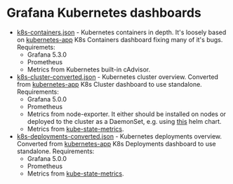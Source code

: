 # Grafana Kubernetes dashboards

* [k8s-containers.json](k8s-containers.json) - Kubernetes containers in depth.
  It's loosely based on
  [kubernetes-app](https://github.com/grafana/kubernetes-app) K8s Containers
  dashboard fixing many of it's bugs. Requiremets:
   * Grafana 5.3.0
   * Prometheus
   * Metrics from Kubernetes built-in cAdvisor.
* [k8s-cluster-converted.json](k8s-cluster-converted.json) - Kubernetes cluster
  overview. Converted from
  [kubernetes-app](https://github.com/grafana/kubernetes-app) K8s Cluster
  dashboard to use standalone. Requirements:
   * Grafana 5.0.0
   * Prometheus
   * Metrics from node-exporter. It either should be installed on nodes or
     deployed to the cluster as a DaemonSet, e.g. using
     [this](https://github.com/helm/charts/tree/master/stable/prometheus-node-exporter)
     helm chart.
   * Metrics from
     [kube-state-metrics](https://github.com/kubernetes/kube-state-metrics#kubernetes-deployment).
* [k8s-deployments-converted.json](k8s-deployments-converted.json) - Kubernetes
  deployments overview. Converted from
  [kubernetes-app](https://github.com/grafana/kubernetes-app) K8s Deployments
  dashboard to use standalone. Requirements:
   * Grafana 5.0.0
   * Prometheus
   * Metrics from
     [kube-state-metrics](https://github.com/kubernetes/kube-state-metrics#kubernetes-deployment).
